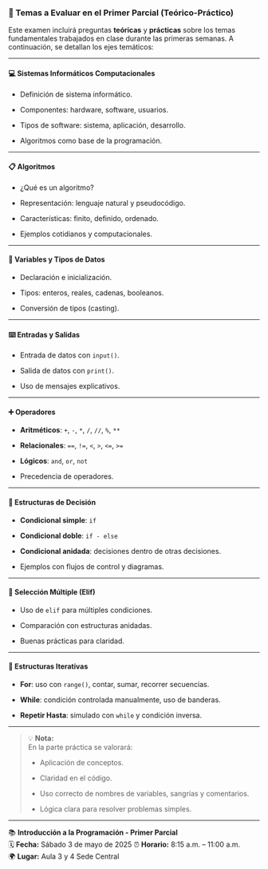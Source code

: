 ### 📘 Temas a Evaluar en el Primer Parcial (Teórico-Práctico)

Este examen incluirá preguntas **teóricas** y **prácticas** sobre los temas fundamentales trabajados en clase durante las primeras semanas. A continuación, se detallan los ejes temáticos:

----------

#### 💻 Sistemas Informáticos Computacionales

-   Definición de sistema informático.
    
-   Componentes: hardware, software, usuarios.
    
-   Tipos de software: sistema, aplicación, desarrollo.
    
-   Algoritmos como base de la programación.
    

----------

#### 📋 Algoritmos

-   ¿Qué es un algoritmo?
    
-   Representación: lenguaje natural y pseudocódigo.
    
-   Características: finito, definido, ordenado.
    
-   Ejemplos cotidianos y computacionales.
    

----------

#### 🧮 Variables y Tipos de Datos

-   Declaración e inicialización.
    
-   Tipos: enteros, reales, cadenas, booleanos.
    
-   Conversión de tipos (casting).
    

----------

#### ⌨️ Entradas y Salidas

-   Entrada de datos con `input()`.
    
-   Salida de datos con `print()`.
    
-   Uso de mensajes explicativos.
    

----------

#### ➕ Operadores

-   **Aritméticos**: `+`, `-`, `*`, `/`, `//`, `%`, `**`
    
-   **Relacionales**: `==`, `!=`, `<`, `>`, `<=`, `>=`
    
-   **Lógicos**: `and`, `or`, `not`
    
-   Precedencia de operadores.
    

----------

#### 🔁 Estructuras de Decisión

-   **Condicional simple**: `if`
    
-   **Condicional doble**: `if - else`
    
-   **Condicional anidada**: decisiones dentro de otras decisiones.
    
-   Ejemplos con flujos de control y diagramas.
    

----------

#### 🧠 Selección Múltiple (Elif)

-   Uso de `elif` para múltiples condiciones.
    
-   Comparación con estructuras anidadas.
    
-   Buenas prácticas para claridad.
    

----------

#### 🔁 Estructuras Iterativas

-   **For**: uso con `range()`, contar, sumar, recorrer secuencias.
    
-   **While**: condición controlada manualmente, uso de banderas.
    
-   **Repetir Hasta**: simulado con `while` y condición inversa.
    

----------

> 💡 **Nota:**  
> En la parte práctica se valorará:
> 
> -   Aplicación de conceptos.
>     
> -   Claridad en el código.
>     
> -   Uso correcto de nombres de variables, sangrías y comentarios.
>     
> -   Lógica clara para resolver problemas simples.
>     
----------

📚 **Introducción a la Programación - Primer Parcial**  
🗓 **Fecha:** Sábado 3 de mayo de 2025 
⏰ **Horario:** 8:15 a.m. – 11:00 a.m.  
🌍 **Lugar:** Aula 3 y 4 Sede Central 





<!--stackedit_data:
eyJoaXN0b3J5IjpbMTM2OTU1NDM0N119
-->